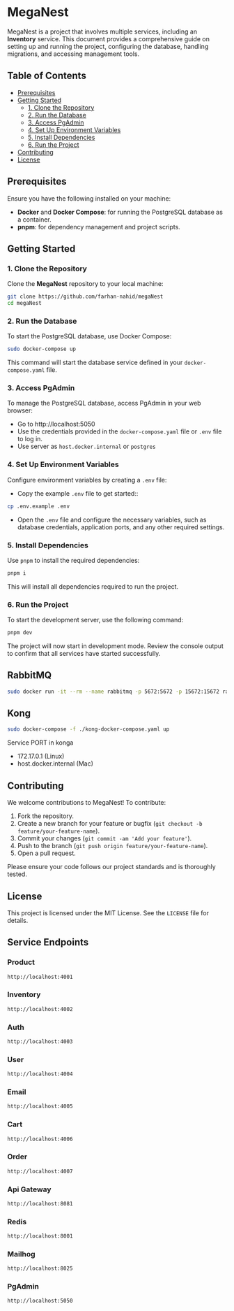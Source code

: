 # MegaNest

MegaNest is a project that involves multiple services, including an **Inventory** service. This document provides a comprehensive guide on setting up and running the project, configuring the database, handling migrations, and accessing management tools.

## Table of Contents

- [Prerequisites](#prerequisites)
- [Getting Started](#getting-started)
  - [1. Clone the Repository](#1-clone-the-repository)
  - [2. Run the Database](#2-run-the-database)
  - [3. Access PgAdmin](#3-access-pgadmin)
  - [4. Set Up Environment Variables](#4-set-up-environment-variables)
  - [5. Install Dependencies](#5-install-dependencies)
  - [6. Run the Project](#6-run-the-project)
- [Contributing](#contributing)
- [License](#license)

## Prerequisites

Ensure you have the following installed on your machine:

- **Docker** and **Docker Compose**: for running the PostgreSQL database as a container.
- **pnpm**: for dependency management and project scripts.

## Getting Started

### 1. Clone the Repository

Clone the **MegaNest** repository to your local machine:

```bash
git clone https://github.com/farhan-nahid/megaNest
cd megaNest
```

### 2. Run the Database

To start the PostgreSQL database, use Docker Compose:

```bash
sudo docker-compose up
```

This command will start the database service defined in your `docker-compose.yaml` file.

### 3. Access PgAdmin

To manage the PostgreSQL database, access PgAdmin in your web browser:

- Go to http://localhost:5050
- Use the credentials provided in the `docker-compose.yaml` file or `.env` file to log in.
- Use server as `host.docker.internal` or `postgres`

### 4. Set Up Environment Variables

Configure environment variables by creating a `.env` file:

- Copy the example `.env` file to get started::

```bash
cp .env.example .env
```

- Open the `.env` file and configure the necessary variables, such as database credentials, application ports, and any other required settings.

### 5. Install Dependencies

Use `pnpm` to install the required dependencies:

```bash
pnpm i
```

This will install all dependencies required to run the project.

### 6. Run the Project

To start the development server, use the following command:

```bash
pnpm dev
```

The project will now start in development mode. Review the console output to confirm that all services have started successfully.

## RabbitMQ

```bash
sudo docker run -it --rm --name rabbitmq -p 5672:5672 -p 15672:15672 rabbitmq:4.0-management
```

## Kong

```bash
sudo docker-compose -f ./kong-docker-compose.yaml up
```

Service PORT in konga

- 172.17.0.1 (Linux)
- host.docker.internal (Mac)

## Contributing

We welcome contributions to MegaNest! To contribute:

1.  Fork the repository.
2.  Create a new branch for your feature or bugfix (`git checkout -b feature/your-feature-name`).
3.  Commit your changes (`git commit -am 'Add your feature'`).
4.  Push to the branch (`git push origin feature/your-feature-name`).
5.  Open a pull request.

Please ensure your code follows our project standards and is thoroughly tested.

## License

This project is licensed under the MIT License. See the `LICENSE` file for details.

## Service Endpoints

### Product

```bash
http://localhost:4001

```

### Inventory

```bash
http://localhost:4002

```

### Auth

```bash
http://localhost:4003

```

### User

```bash
http://localhost:4004

```

### Email

```bash
http://localhost:4005

```

### Cart

```bash
http://localhost:4006

```

### Order

```bash
http://localhost:4007

```

### Api Gateway

```bash
http://localhost:8081

```

### Redis

```bash
http://localhost:8001

```

### Mailhog

```bash
http://localhost:8025

```

### PgAdmin

```bash
http://localhost:5050

```
